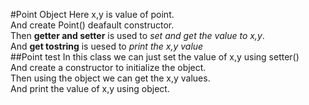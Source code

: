 #Point Object
Here x,y is value of point.<br>
And create Point() deafault constructor.<br>
Then **getter and setter** is used to _set and get the value to x,y_.<br>
And **get tostring** is uesed to _print the x,y value_<br>
##Point test
In this class we can just set the value of x,y using setter()<br>
And create a constructor to initialize the object.<br>
Then using the object we can get the x,y values.<br>
And print the value of x,y using object.
